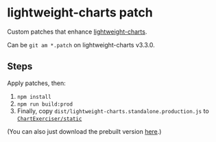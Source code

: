 # lightweight-charts patch

Custom patches that enhance [lightweight-charts](https://github.com/tradingview/lightweight-charts/blob/master/BUILDING.md).

Can be `git am *.patch` on lightweight-charts v3.3.0.

## Steps

Apply patches, then:

1. `npm install`
2. `npm run build:prod`
3. Finally, copy `dist/lightweight-charts.standalone.production.js` to [`ChartExerciser/static`](https://github.com/randalhsu/OPAL/tree/main/ChartExerciser/static)

(You can also just download the prebuilt version [here](https://www.dropbox.com/s/umnb8wj3ui3e3j5/lightweight-charts.standalone.production.js?dl=0).)
